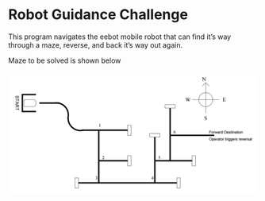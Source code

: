 # Robot Guidance Challenge 

This program navigates the eebot mobile robot that can find it’s way through a maze, reverse, and back it’s way out again. 

Maze to be solved is shown below

![Maze](robot.PNG "Maze to be solved")

